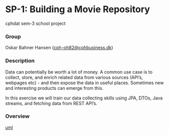 # SP-1: Building a Movie Repository

cphdat sem-3 school project

### Group

Oskar Bahner Hansen (cph-oh82@cphbusiness.dk)

### Description

Data can potentially be worth a lot of money. A common use case is to collect, store, and enrich related data from various sources (API’s, webpages etc) - and then expose the data in useful places. Sometimes new and interesting products can emerge from this.

In this exercise we will train our data collecting skills using JPA, DTOs, Java streams, and fetching data from REST API’s.

### Overview

[uml](src/main/resources/images/puml.png)
